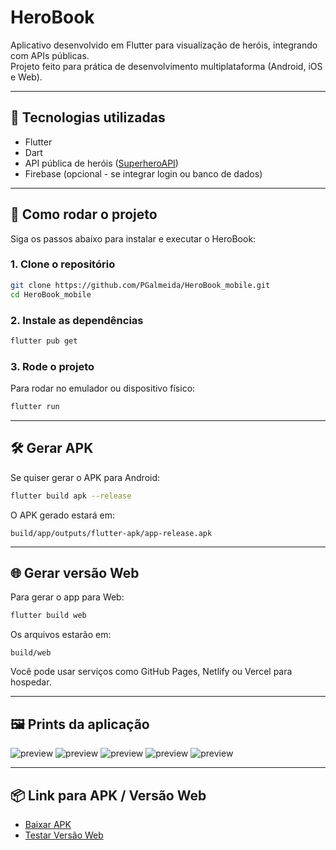 
# HeroBook

Aplicativo desenvolvido em Flutter para visualização de heróis, integrando com APIs públicas.  
Projeto feito para prática de desenvolvimento multiplataforma (Android, iOS e Web).

---

## 🚀 Tecnologias utilizadas

- Flutter
- Dart
- API pública de heróis ([SuperheroAPI](https://superheroapi.com/))
- Firebase (opcional - se integrar login ou banco de dados)

---

## 📲 Como rodar o projeto

Siga os passos abaixo para instalar e executar o HeroBook:

### 1. Clone o repositório

```bash
git clone https://github.com/PGalmeida/HeroBook_mobile.git
cd HeroBook_mobile
```

### 2. Instale as dependências

```bash
flutter pub get
```

### 3. Rode o projeto

Para rodar no emulador ou dispositivo físico:

```bash
flutter run
```

---

## 🛠️ Gerar APK

Se quiser gerar o APK para Android:

```bash
flutter build apk --release
```

O APK gerado estará em:

```
build/app/outputs/flutter-apk/app-release.apk
```

---

## 🌐 Gerar versão Web

Para gerar o app para Web:

```bash
flutter build web
```

Os arquivos estarão em:

```
build/web
```

Você pode usar serviços como GitHub Pages, Netlify ou Vercel para hospedar.

---

## 🖼️ Prints da aplicação

![preview](https://imgur.com/oAmYHCo.png)
![preview](https://imgur.com/BorjDZq.png)
![preview](https://imgur.com/H3jN3CX.png)
![preview](https://imgur.com/Wzio7BJ.png)
![preview](https://imgur.com/myUMhnK.png)

---

## 📦 Link para APK / Versão Web

- [Baixar APK](#) 
- [Testar Versão Web](https://preview.flutlab.io/pedro_gomes4/herobook/)

